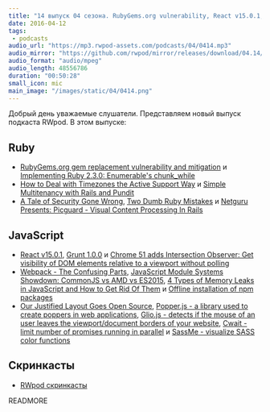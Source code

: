 ```yaml
---
title: "14 выпуск 04 сезона. RubyGems.org vulnerability, React v15.0.1, Grunt 1.0.0, Picguard, Glio.js, SassMe и прочее"
date: 2016-04-12
tags:
 - podcasts
audio_url: "https://mp3.rwpod-assets.com/podcasts/04/0414.mp3"
audio_mirror: "https://github.com/rwpod/mirror/releases/download/04.14/0414.mp3"
audio_format: "audio/mpeg"
audio_length: 48556786
duration: "00:50:28"
small_icon: mic
main_image: "/images/static/04/0414.png"
---
```


Добрый день уважаемые слушатели. Представляем новый выпуск подкаста RWpod. В этом выпуске:

## Ruby

 - [RubyGems.org gem replacement vulnerability and mitigation](http://blog.rubygems.org/2016/04/06/gem-replacement-vulnerability-and-mitigation.html) и [Implementing Ruby 2.3.0: Enumerable's chunk_while](http://til.seansellek.com/chunk_while/)
 - [How to Deal with Timezones the Active Support Way](http://jakeyesbeck.com/2016/04/03/how-to-deal-with-timezones-the-active-support-way/) и [Simple Multitenancy with Rails and Pundit](http://andrewmarkle.com/2016/04/06/multitenancy-with-pundit.html)
 - [A Tale of Security Gone Wrong](http://gavinmiller.io/2016/a-tale-of-security-gone-wrong/), [Two Dumb Ruby Mistakes](http://patshaughnessy.net/2016/4/2/two-dumb-ruby-mistakes) и [Netguru Presents: Picguard - Visual Content Processing In Rails](https://www.netguru.co/blog/image-processing-for-rails)

## JavaScript

 - [React v15.0.1](https://facebook.github.io/react/blog/2016/04/08/react-v15.0.1.html), [Grunt 1.0.0](http://gruntjs.com/blog/2016-04-04-grunt-1.0.0-released) и [Chrome 51 adds Intersection Observer: Get visibility of DOM elements relative to a viewport without polling](https://github.com/WICG/IntersectionObserver/blob/master/explainer.md)
 - [Webpack - The Confusing Parts](https://medium.com/@rajaraodv/webpack-the-confusing-parts-58712f8fcad9), [JavaScript Module Systems Showdown: CommonJS vs AMD vs ES2015](https://auth0.com/blog/2016/03/15/javascript-module-systems-showdown/), [4 Types of Memory Leaks in JavaScript and How to Get Rid Of Them](https://auth0.com/blog/2016/01/26/four-types-of-leaks-in-your-javascript-code-and-how-to-get-rid-of-them/) и [Offline installation of npm packages](https://addyosmani.com/blog/using-npm-offline/)
 - [Our Justified Layout Goes Open Source](http://code.flickr.net/2016/04/05/our-justified-layout-goes-open-source/), [Popper.js - a library used to create poppers in web applications](https://fezvrasta.github.io/popper.js/), [Glio.js - detects if the mouse of an user leaves the viewport/document borders of your website](http://luisvinicius167.github.io/gliojs/), [Cwait - limit number of promises running in parallel](https://github.com/charto/cwait) и [SassMe - visualize SASS color functions](http://sassme.arc90.com/)

## Скринкасты

 - [RWpod скринкасты](https://www.youtube.com/channel/UC_CA1uZFuVdBfLSHf2qEwyg)


READMORE
